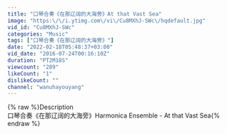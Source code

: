 ```yaml
---
title: "口琴合奏《在那辽阔的大海旁》At that Vast Sea"
image: "https:\/\/i.ytimg.com\/vi\/Cu8MXhJ-SWc\/hqdefault.jpg"
vid_id: "Cu8MXhJ-SWc"
categories: "Music"
tags: ["口琴合奏《在那辽阔的大海旁》"]
date: "2022-02-18T05:48:37+03:00"
vid_date: "2016-07-24T00:16:10Z"
duration: "PT2M18S"
viewcount: "289"
likeCount: "1"
dislikeCount: ""
channel: "wanuhayouyang"
---
```

{% raw %}Description<br />口琴合奏《在那辽阔的大海旁》Harmonica Ensemble - At that Vast Sea{% endraw %}
